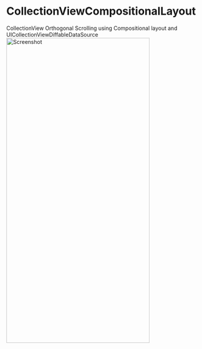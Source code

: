 # CollectionViewCompositionalLayout
CollectionView Orthogonal Scrolling using Compositional layout and UICollectionViewDiffableDataSource
<img src="https://github.com/UddinAshraf/CollectionViewCompositionalLayout/assets/36858356/cce2a10b-4879-4466-9497-21897efce266" alt="Screenshot" width="375" height = "800" />
